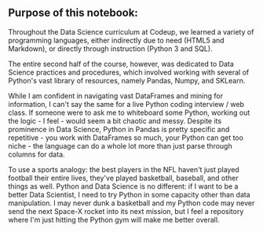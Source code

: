 ## Purpose of this notebook:

Throughout the Data Science curriculum at Codeup, we learned a variety of programming languages, either indirectly due to need (HTML5 and Markdown), or directly through instruction (Python 3 and SQL).

The entire second half of the course, however, was dedicated to Data Science practices and procedures, which involved working with several of Python's vast library of resources, namely Pandas, Numpy, and SKLearn.

While I am confident in navigating vast DataFrames and mining for information, I can't say the same for a live Python coding interview / web class. If someone were to ask me to whiteboard some Python, working out the logic - I feel - would seem a bit chaotic and messy. Despite its prominence in Data Science, Python in Pandas is pretty specific and repetitive - you work with DataFrames so much, your Python can get too niche - the language can do a whole lot more than just parse through columns for data.

To use a sports analogy: the best players in the NFL haven't just played football their entire lives, they've played basketball, baseball, and other things as well. Python and Data Science is no different: if I want to be a better Data Scientist, I need to try Python in some capacity other than data manipulation. I may never dunk a basketball and my Python code may never send the next Space-X rocket into its next mission, but I feel a repository where I'm just hitting the Python gym will make me better overall.